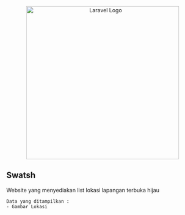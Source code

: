 <p align="center"><a href="https://laravel.com" target="_blank"><img src="https://raw.githubusercontent.com/laravel/art/master/logo-lockup/5%20SVG/2%20CMYK/1%20Full%20Color/laravel-logolockup-cmyk-red.svg" width="400" alt="Laravel Logo"></a></p> 

## Swatsh
Website yang menyediakan list lokasi lapangan terbuka hijau
```
Data yang ditampilkan :
- Gambar Lokasi
```
